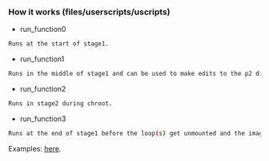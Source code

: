 ### How it works (files/userscripts/uscripts)
* run_function0
```sh
Runs at the start of stage1.
```

* run_function1
```sh
Runs in the middle of stage1 and can be used to make edits to the p2 directory before chroot.
```

* run_function2
```sh
Runs in stage2 during chroot.
```
* run_function3
```sh
Runs at the end of stage1 before the loop(s) get unmounted and the image is finalized.
```

Examples: [here](https://github.com/pyavitz/debian-image-builder/tree/userscripts).
